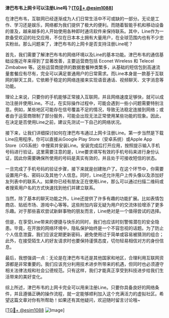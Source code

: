 **津巴布韦上网卡可以注册Line吗？[[TG💪+ @esim1088](https://t.me/s/esim1088)]**

在津巴布韦，互联网已经逐渐成为人们日常生活中不可或缺的一部分。无论是工作、学习还是娱乐，网络都为我们提供了极大的便利。而随着智能手机和移动设备的普及，越来越多的人开始使用各种即时通讯软件来保持联系。其中，Line作为一款备受欢迎的社交应用，不仅在日本本土拥有大量用户，在全球范围内也有不少忠实粉丝。那么问题来了，津巴布韦的上网卡是否支持注册Line呢？

首先，我们需要了解津巴布韦的网络环境以及Line的基本功能。津巴布韦的通信基础设施近年来得到了显著改善，主要运营商包括 Econet Wireless 和 Telecel Zimbabwe 等。这些运营商提供的数据套餐种类繁多，从基础的短信包到高速流量套餐应有尽有，完全可以满足普通用户的日常需求。而Line本身是一款基于互联网的聊天工具，它依赖于稳定的网络连接来实现语音通话、视频聊天、文字消息等功能。

理论上来说，只要你的手机能够正常接入互联网，并且网络速度足够快，就可以成功注册并使用Line。不过，在实际操作过程中，可能会遇到一些小问题需要特别注意。例如，某些地区可能存在信号覆盖不足的情况，导致无法稳定连接到网络；或者由于运营商限制了部分服务，可能会出现无法正常使用某些功能的现象。因此，在决定是否使用Line之前，建议先测试一下自己的网络状况。

接下来，让我们详细探讨如何在津巴布韦通过上网卡注册Line。第一步当然是下载Line应用程序。你可以直接从Google Play Store（安卓系统）或Apple App Store（iOS系统）中搜索并安装Line。安装完成后打开应用，按照提示输入手机号码进行验证。这里需要注意的是，Line要求填写有效的手机号码来进行身份认证，因此你需要确保所使用的号码是真实有效的，并且处于可接收短信的状态。

一旦完成了手机号码的验证步骤，接下来就是创建账户了。在这个环节中，你需要设置用户名、密码以及其他个人信息。同时，Line还允许用户上传头像以及添加好友列表中的联系人。如果你已经有朋友正在使用Line，那么可以通过扫描二维码或者搜索用户名的方式快速找到他们并建立联系。

当然，除了基本的聊天功能之外，Line还提供了许多有趣的功能扩展。比如表情包商店、贴纸市场、游戏中心等等。这些附加内容无疑为用户的交流体验增添了更多乐趣。对于那些喜欢尝试新鲜事物的朋友而言，Line绝对是一个值得尝试的选择。

但是，在享受Line带来的便捷与快乐的同时，我们也应该时刻警惕潜在的安全隐患。毕竟，在开放的网络环境中，隐私保护始终是一个不容忽视的话题。为了防止个人信息泄露，我们应该定期更新密码，避免使用过于简单或容易被猜测的组合；此外，在接受陌生人的好友请求时也要保持谨慎态度，切勿轻易相信对方的身份信息。

最后，我想强调一点：无论是在津巴布韦还是其他国家和地区，合理利用互联网资源都是非常重要的。我们应该充分利用技术进步所带来的机遇，但同时也必须遵守相关法律法规和社会公德规范。只有这样，我们才能真正享受到科技进步给我们生活带来的美好变化。

综上所述，津巴布韦的上网卡完全可以用来注册Line。只要你具备良好的网络条件，并且遵循正确的操作流程，就一定能够顺利加入这个充满活力的虚拟社区。希望这篇文章对你有所帮助！如果还有其他疑问，欢迎随时留言讨论哦~

[[TG💪+ @esim1088](https://t.me/s/esim1088) ![Image](https://i.postimg.cc/4NQfJmqS/Snipaste-2025-05-13-00-14-12.png)]